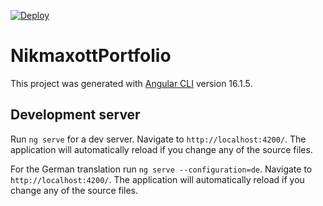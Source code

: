 [![Deploy](https://github.com/nikmaxott/nikmaxott-portfolio/actions/workflows/cd.yml/badge.svg?branch=main)](https://github.com/nikmaxott/nikmaxott-portfolio/actions/workflows/cd.yml)

# NikmaxottPortfolio

This project was generated with [Angular CLI](https://github.com/angular/angular-cli) version 16.1.5.

## Development server

Run `ng serve` for a dev server. Navigate to `http://localhost:4200/`. The application will automatically reload if you change any of the source files.

For the German translation run `ng serve --configuration=de`. Navigate to `http://localhost:4200/`. 
The application will automatically reload if you change any of the source files.
